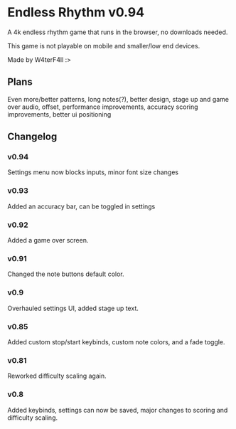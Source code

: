 # Endless Rhythm v0.94

A 4k endless rhythm game that runs in the browser, no downloads needed.

This game is not playable on mobile and smaller/low end devices.

Made by W4terF4ll :>

## Plans

Even more/better patterns, long notes(?), better design, stage up and game over audio, offset, performance improvements, accuracy scoring improvements, better ui positioning

## Changelog

### v0.94
Settings menu now blocks inputs, minor font size changes
### v0.93
Added an accuracy bar, can be toggled in settings
### v0.92
Added a game over screen.
### v0.91
Changed the note buttons default color.
### v0.9
Overhauled settings UI, added stage up text.
### v0.85
Added custom stop/start keybinds, custom note colors, and a fade toggle.
### v0.81
Reworked difficulty scaling again.
### v0.8 
Added keybinds, settings can now be saved, major changes to scoring and difficulty scaling.
